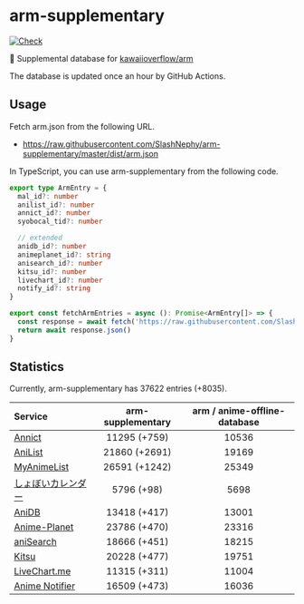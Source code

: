 # arm-supplementary

[![Check](https://github.com/SlashNephy/arm-supplementary/actions/workflows/check-node.yml/badge.svg)](https://github.com/SlashNephy/arm-supplementary/actions/workflows/check-node.yml)

💊 Supplemental database for [kawaiioverflow/arm](https://github.com/kawaiioverflow/arm)

The database is updated once an hour by GitHub Actions.

## Usage

Fetch arm.json from the following URL.

- https://raw.githubusercontent.com/SlashNephy/arm-supplementary/master/dist/arm.json

In TypeScript, you can use arm-supplementary from the following code.

```TypeScript
export type ArmEntry = {
  mal_id?: number
  anilist_id?: number
  annict_id?: number
  syobocal_tid?: number

  // extended
  anidb_id?: number
  animeplanet_id?: string
  anisearch_id?: number
  kitsu_id?: number
  livechart_id?: number
  notify_id?: string
}

export const fetchArmEntries = async (): Promise<ArmEntry[]> => {
  const response = await fetch('https://raw.githubusercontent.com/SlashNephy/arm-supplementary/master/dist/arm.json')
  return await response.json()
}
```

## Statistics

Currently, arm-supplementary has 37622 entries (+8035).

| Service                                     | arm-supplementary | arm / anime-offline-database |
| :------------------------------------------ | :---------------: | :--------------------------: |
| [Annict](https://annict.com)                |   11295 (+759)    |            10536             |
| [AniList](https://anilist.co)               |   21860 (+2691)   |            19169             |
| [MyAnimeList](https://myanimelist.net)      |   26591 (+1242)   |            25349             |
| [しょぼいカレンダー](https://cal.syoboi.jp) |    5796 (+98)     |             5698             |
| [AniDB](https://anidb.net)                  |   13418 (+417)    |            13001             |
| [Anime-Planet](https://anime-planet.com)    |   23786 (+470)    |            23316             |
| [aniSearch](https://anisearch.com)          |   18666 (+451)    |            18215             |
| [Kitsu](https://kitsu.io)                   |   20228 (+477)    |            19751             |
| [LiveChart.me](https://livechart.me)        |   11315 (+311)    |            11004             |
| [Anime Notifier](https://notify.moe)        |   16509 (+473)    |            16036             |
